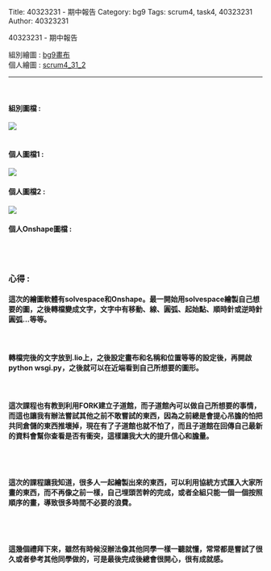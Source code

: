 Title: 40323231 - 期中報告
Category: bg9
Tags: scrum4, task4, 40323231
Author: 40323231


40323231 - 期中報告

<!-- PELICAN_END_SUMMARY -->

組別繪圖 : <a href="http://2016spring-40323250.rhcloud.com/bg9/task2_homework">bg9畫布</a> 
</br>
個人繪圖 : <a href="http://2016spring-40323231.rhcloud.com/bg9/scrum4_31_2">scrum4_31_2</a> 
<hr>
</br>
<h4>組別圖檔 :</h4> 
<img src="./../files/bg9/bg9.png">
</br>
</br>
<h4>個人圖檔1 : </h4>
<img src="./../files/bg9/31_1.PNG">
</br>
<h4>個人圖檔2 : </h4>
<img src="./../files/bg9/31_2.PNG">
</br>
<h4>個人Onshape圖檔 : </h4>
<script src="https://embed.github.com/view/3d/40323250/bg9_cdw2/gh-pages/files/bg9/40323231.stl"></script>
</br>
</br>
<h3>心得 :</h3>
<h4>這次的繪圖軟體有solvespace和Onshape。最一開始用solvespace繪製自己想要的圖，之後轉檔變成文字，文字中有移動、線、圓弧、起始點、順時針或逆時針圓弧...等等。</h4>
</br>
<h4>轉檔完後的文字放到.lio上，之後設定畫布和名稱和位置等等的設定後，再開啟python wsgi.py，之後就可以在近端看到自己所想要的圖形。</h4>
</br>
<h4>這次課程也有教到利用FORK建立子道館，而子道館內可以做自己所想要的事情，而這也讓我有辦法嘗試其他之前不敢嘗試的東西，因為之前總是會提心吊膽的怕把共同倉儲的東西推壞掉，現在有了子道館也就不怕了，而且子道館在回傳自己最新的資料會幫你查看是否有衝突，這樣讓我大大的提升信心和膽量。</h4>
</br>
</br>
<h4>這次的課程讓我知道，很多人一起繪製出來的東西，可以利用協統方式匯入大家所畫的東西，而不再像之前一樣，自己埋頭苦幹的完成，或者全組只能一個一個按照順序的畫，導致很多時間不必要的浪費。</h4>
</br>
</br>
<h4>這幾個禮拜下來，雖然有時候沒辦法像其他同學一樣一聽就懂，常常都是嘗試了很久或者參考其他同學做的，可是最後完成後總會很開心，很有成就感。</h4>

